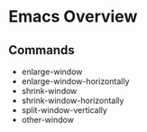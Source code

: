 # Emacs Overview

## Commands
* enlarge-window
* enlarge-window-horizontally
* shrink-window
* shrink-window-horizontally
* split-window-vertically
* other-window

